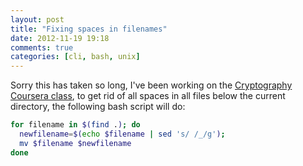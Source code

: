 ```yaml
---
layout: post
title: "Fixing spaces in filenames"
date: 2012-11-19 19:18
comments: true
categories: [cli, bash, unix]
---
```


Sorry this has taken so long, I've been working on the [Cryptography Coursera class](https://www.coursera.org/course/crypto), 
to get rid of all spaces in all files below the current directory, the following bash script will do:

``` bash
for filename in $(find .); do
  newfilename=$(echo $filename | sed 's/ /_/g'); 
  mv $filename $newfilename
done
```
